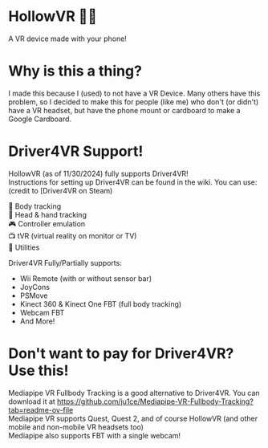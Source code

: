 # HollowVR 📱🥽
A VR device made with your phone!

# Why is this a thing? 
I made this because I (used) to not have a VR Device. Many others have this problem, so I decided to make this for people (like me) who don't (or didn't) have a VR headset, but have the phone mount or cardboard to make a Google Cardboard.

# Driver4VR Support!


<p>HollowVR (as of 11/30/2024) fully supports Driver4VR!<br>
Instructions for setting up Driver4VR can be found in the wiki. You can use: (credit to [Driver4VR on Steam)<br>

💪 Body tracking<br>
👋 Head & hand tracking<br>
🎮 Controller emulation<br>
📺 tVR (virtual reality on monitor or TV)<br>
🔧 Utilities<br>

Driver4VR Fully/Partially supports:<br>
- Wii Remote (with or without sensor bar)<br>
- JoyCons<br>
- PSMove<br>
- Kinect 360 & Kinect One FBT (full body tracking)<br>
- Webcam FBT<br>
- And More!<br>
</p>

# Don't want to pay for Driver4VR? Use this!
Mediapipe VR Fullbody Tracking is a good alternative to Driver4VR. You can download it at https://github.com/ju1ce/Mediapipe-VR-Fullbody-Tracking?tab=readme-ov-file<br>
Mediapipe VR supports Quest, Quest 2, and of course HollowVR (and other mobile and non-mobile VR headsets too)<br>
Mediapipe also supports FBT with a single webcam! 
